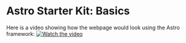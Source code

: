 # Astro Starter Kit: Basics
Here is a video showing how the webpage would look using the Astro framework:
[![Watch the video](https://img.icons8.com/ios-filled/100/000000/play-button-circled.png)]((https://youtu.be/MvRERB9aqOE))
